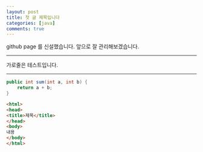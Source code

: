 ```yaml
---
layout: post
title: 첫 글 제목입니다
categories: [java]
comments: true
---
```


github page 를 신설했습니다. 앞으로 잘 관리해보겠습니다.

--------

가로줄은 테스트입니다.

--------

``` java
public int sum(int a, int b) {
	return a + b;
}
```

``` html
<html>
<head>
<title>제목</title>
</head>
<body>
내용
</body>
</html>
```
